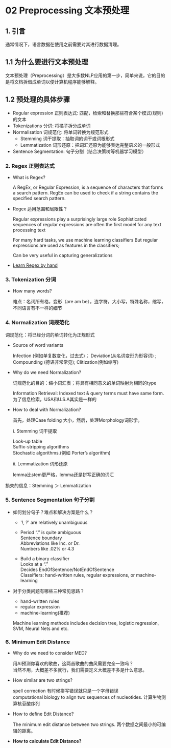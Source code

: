 
# 02 Preprocessing 文本预处理

## 1. 引言
通常情况下，语言数据在使用之前需要对其进行数据清理。

## 1.1 为什么要进行文本预处理

文本预处理（Preprocessing）是大多数NLP应用的第一步，简单来说，它的目的是将文档拆借成单词以便计算机程序能够解释。

## 1.2 预处理的具体步骤

* Regular expression 正则表达式: 匹配，检索和替换那些符合某个模式(规则)的文本
* Tokenizations 分词: 将橘子拆分成单词
*  Normalisation 词规范化: 将单词转换为规范形式
   * Stemming 词干提取：抽取词的词干或词根形式
   * Lemmatization 词形还原：把词汇还原为能够表达完整语义的一般形式
* Sentence Segmentation: 句子分割（结合决策树等机器学习模型）

### 2. Regex 正则表达式

- What is Regex?

  A RegEx, or Regular Expression, is a sequence of characters that forms a search pattern.
RegEx can be used to check if a string contains the specified search pattern.

- Regex 适用范围和局限性？

  Regular expressions play a surprisingly large role
Sophisticated sequences of regular expressions are often the first model for any text processing text

  For many hard tasks, we use machine learning classifiers
But regular expressions are used as features in the classifiers;

  Can be very useful in capturing generalizations
  
 - [Learn Regex by hand](https://www.w3schools.com/python/python_regex.asp)

### 3. Tokenization 分词

- How many words?

  难点：名词所有格，变形（are am be），连字符，大小写，特殊名称，缩写，不同语言有不一样的细节

### 4. Normalization 词规范化

词规范化：将已经分词的单词转化为正规形式

- Source of word variants

  Infection (例如单复数变化，过去式)； Deviation(从名词变形为形容词) ; Compounding (德语非常常见); Clitization(例如缩写) 

- Why do we need Normalization?

  词规范化的目的：缩小词汇表；将具有相同意义的单词映射为相同的type

  Information Retrieval: Indexed text & query terms must have same form. 为了信息检索，USA和U.S.A其实是一样的

- How to deal with Normalization?

  首先，处理Case folding 大小，然后，处理Morphology词形学。

  i. Stemming 词干提取
  
  Look-up table\
  Suffix-stripping algorithms\
  Stochastic algorithms.(例如 Porter’s algorithm)
  
  ii. Lemmatization 词形还原
  
  lemma比stem更严格，lemma还是拼写正确的词汇

损失的信息：Stemming ＞ Lemmatization

### 5. Sentence Segmentation 句子分割

- 如何划分句子？难点和解决方案是什么？

  - '!, ?' are relatively unambiguous

  - Period “.” is quite ambiguous\
  Sentence boundary\
  Abbreviations like Inc. or Dr.\
  Numbers like .02% or 4.3

  - Build a binary classifier\
  Looks at a “.”\
  Decides EndOfSentence/NotEndOfSentence\
  Classifiers: hand-written rules, regular expressions, or machine-learning

- 对于分类问题有哪些三种常见思路？ 
  - hand-written rules
  - regular expression 
  - machine-learning(推荐)
  
  Machine learning methods includes decision tree, logistic regression, SVM, Neural Nets and etc.

### 6. Minimum Edit Distance

- Why do we need to consider MED?

  用AI预测你喜欢的歌曲，这两首歌曲的曲风需要完全一致吗？\
  当然不用，大概差不多就行，我们需要定义大概差不多是什么意思。

- How similar are two strings?

  spell correction 有时候拼写错误就只是一个字母错误\
  computational biology to align two sequences of nucleotides. 计算生物测算核苷酸序列
  
 - How to define Edit Distance?
 
   The minimum edit distance between two strings. 两个数据之间最小的可编辑的距离。
  
 -   **How to calculate Edit Distance?**

 

 
